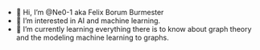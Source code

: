 - 👋 Hi, I’m @Ne0-1 aka Felix Borum Burmester
- 👀 I’m interested in AI and machine learning.
- 🌱 I’m currently learning everything there is to know about graph theory and the modeling machine learning to graphs.


<!---
Ne0-1/Ne0-1 is a ✨ special ✨ repository because its `README.md` (this file) appears on your GitHub profile.
You can click the Preview link to take a look at your changes.
--->
